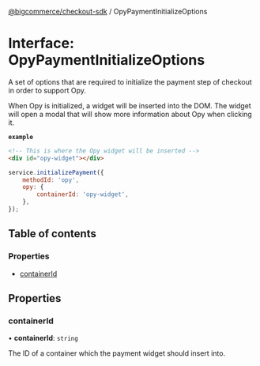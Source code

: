 [@bigcommerce/checkout-sdk](../README.md) / OpyPaymentInitializeOptions

# Interface: OpyPaymentInitializeOptions

A set of options that are required to initialize the payment step of
checkout in order to support Opy.

When Opy is initialized, a widget will be inserted into the DOM. The
widget will open a modal that will show more information about Opy when
clicking it.

**`example`**

```html
<!-- This is where the Opy widget will be inserted -->
<div id="opy-widget"></div>
```

```js
service.initializePayment({
    methodId: 'opy',
    opy: {
        containerId: 'opy-widget',
    },
});
```

## Table of contents

### Properties

- [containerId](OpyPaymentInitializeOptions.md#containerid)

## Properties

### containerId

• **containerId**: `string`

The ID of a container which the payment widget should insert into.
